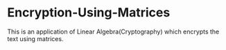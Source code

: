 # Encryption-Using-Matrices
This is an application of Linear Algebra(Cryptography) which encrypts the text using matrices.
